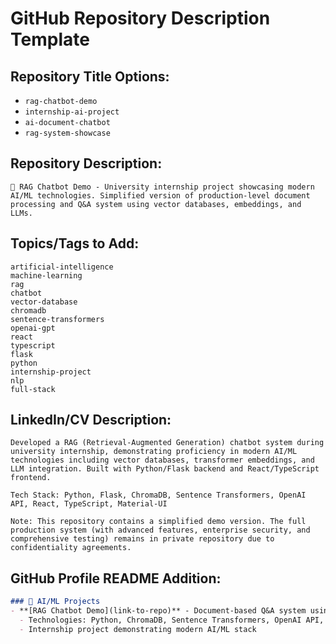 # GitHub Repository Description Template

## Repository Title Options:
- `rag-chatbot-demo`
- `internship-ai-project`
- `ai-document-chatbot`
- `rag-system-showcase`

## Repository Description:
```
🤖 RAG Chatbot Demo - University internship project showcasing modern AI/ML technologies. Simplified version of production-level document processing and Q&A system using vector databases, embeddings, and LLMs.
```

## Topics/Tags to Add:
```
artificial-intelligence
machine-learning
rag
chatbot
vector-database
chromadb
sentence-transformers
openai-gpt
react
typescript
flask
python
internship-project
nlp
full-stack
```

## LinkedIn/CV Description:
```
Developed a RAG (Retrieval-Augmented Generation) chatbot system during university internship, demonstrating proficiency in modern AI/ML technologies including vector databases, transformer embeddings, and LLM integration. Built with Python/Flask backend and React/TypeScript frontend.

Tech Stack: Python, Flask, ChromaDB, Sentence Transformers, OpenAI API, React, TypeScript, Material-UI

Note: This repository contains a simplified demo version. The full production system (with advanced features, enterprise security, and comprehensive testing) remains in private repository due to confidentiality agreements.
```

## GitHub Profile README Addition:
```markdown
### 🤖 AI/ML Projects
- **[RAG Chatbot Demo](link-to-repo)** - Document-based Q&A system using vector databases and LLMs
  - Technologies: Python, ChromaDB, Sentence Transformers, OpenAI API, React, TypeScript
  - Internship project demonstrating modern AI/ML stack
```
